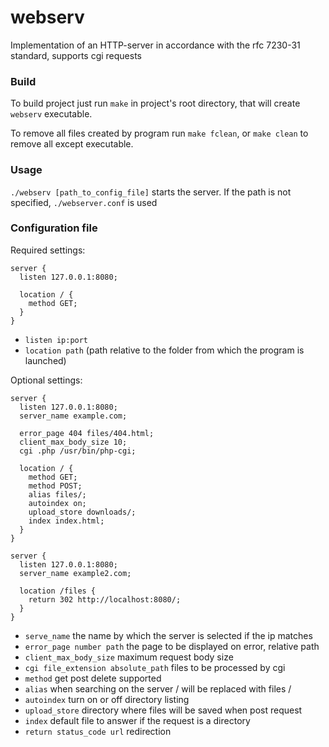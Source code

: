 # webserv

Implementation of an HTTP-server in accordance with the rfc 7230-31 standard, supports cgi requests

### Build

To build project just run `make` in project's root directory, that will create `webserv` executable.

To remove all files created by program run `make fclean`, or `make clean` to remove all except executable.

### Usage

``./webserv [path_to_config_file]`` starts the server. If the path is not specified, ``./webserver.conf`` is used

### Configuration file
Required settings:  
```
server {
  listen 127.0.0.1:8080;
  
  location / {
    method GET;
  }
}
```
* ``listen ip:port``  
* ``location path`` (path relative to the folder from which the program is launched)  

Optional settings:
```
server {
  listen 127.0.0.1:8080;
  server_name example.com;
  
  error_page 404 files/404.html;
  client_max_body_size 10;
  cgi .php /usr/bin/php-cgi;
  
  location / {
    method GET;
    method POST;
    alias files/;
    autoindex on;
    upload_store downloads/;
    index index.html;
  }
}

server {
  listen 127.0.0.1:8080;
  server_name example2.com;
  
  location /files {
    return 302 http://localhost:8080/;
  }
}  
```
* ``serve_name`` the name by which the server is selected if the ip matches
* ``error_page number path`` the page to be displayed on error, relative path
* ``client_max_body_size`` maximum request body size
* ``cgi file_extension absolute_path`` files to be processed by cgi
* ``method`` get post delete supported
* ``alias`` when searching on the server / will be replaced with files /
* ``autoindex`` turn on or off directory listing
* ``upload_store`` directory where files will be saved when post request
* ``index`` default file to answer if the request is a directory
* ``return status_code url`` redirection
